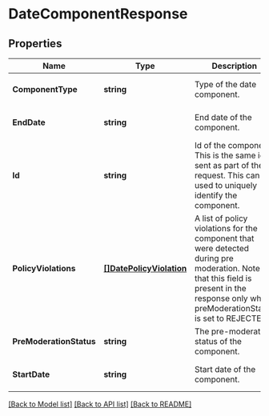 # DateComponentResponse

## Properties
Name | Type | Description | Notes
------------ | ------------- | ------------- | -------------
**ComponentType** | **string** | Type of the date component. | [optional] [default to null]
**EndDate** | **string** | End date of the component. | [optional] [default to null]
**Id** | **string** | Id of the component. This is the same id sent as part of the request. This can be used to uniquely identify the component. | [optional] [default to null]
**PolicyViolations** | [**[]DatePolicyViolation**](DatePolicyViolation.md) | A list of policy violations for the component that were detected during pre moderation. Note that this field is present in the response only when preModerationStatus is set to REJECTED. | [optional] [default to null]
**PreModerationStatus** | **string** | The pre-moderation status of the component. | [optional] [default to null]
**StartDate** | **string** | Start date of the component. | [optional] [default to null]

[[Back to Model list]](../README.md#documentation-for-models) [[Back to API list]](../README.md#documentation-for-api-endpoints) [[Back to README]](../README.md)

